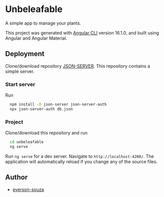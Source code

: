 # Unbeleafable

A simple app to manage your plants.

This project was generated with [Angular CLI](https://github.com/angular/angular-cli) version 16.1.0, and built using Angular and Angular Material.

## Deployment

Clone/download repository [JSON-SERVER](https://github.com/jeremyben/json-server-auth). This repository contains a simple server.

### Start server

Run 

```bash
  npm install -D json-server json-server-auth
  npx json-server-auth db.json
```

### Project
Clone/download this repository and run

```bash
  cd unbeleafable
  ng serve
```

Run `ng serve` for a dev server. Navigate to `http://localhost:4200/`. The application will automatically reload if you change any of the source files.

## Author

- [everson-souza](https://github.com/everson-souza)